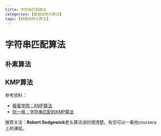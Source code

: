 ```yaml
---
title: 字符串匹配算法
categories: [数据结构与算法]
tags: [数据结构与算法]
---
```

# 字符串匹配算法

## 朴素算法


## KMP算法
参考资料：
- [极客学院：KMP算法](http://wiki.jikexueyuan.com/project/kmp-algorithm/define.html)
- [阮一峰：字符串匹配的KMP算法](http://www.ruanyifeng.com/blog/2013/05/Knuth%E2%80%93Morris%E2%80%93Pratt_algorithm.html)


推荐关注：**Robert Sedgewick**老头算法讲的很清楚。有空可以一看他coursera上的课程。
